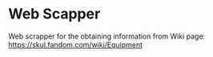 # Web Scapper
Web scrapper for the obtaining information from Wiki page: https://skul.fandom.com/wiki/Equipment

